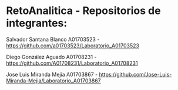 # RetoAnalitica - Repositorios de integrantes:

Salvador Santana Blanco A01703523 - https://github.com/a01703523/Laboratorio_A01703523


Diego González Aguado A01708231 - https://github.com/A01708231/Laboratorio_A01708231


Jose Luis Miranda Mejia A01703867 - https://github.com/Jose-Luis-Miranda-Mejia/Laboratorio_A01703867
